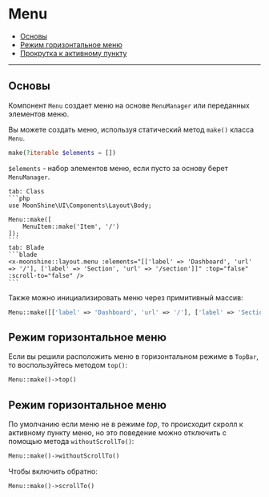 # Menu

- [Основы](#basics)
- [Режим горизонтальное меню](#top)
- [Прокрутка к активному пункту](#scroll-to)

---

<a name="basics"></a>
## Основы

Компонент `Menu` создает меню на основе `MenuManager` или переданных элементов меню.

Вы можете создать меню, используя статический метод `make()` класса `Menu`.

```php
make(?iterable $elements = [])
```

`$elements` - набор элементов меню, если пусто за основу берет `MenuManager`.

~~~tabs
tab: Class
```php
use MoonShine\UI\Components\Layout\Body;

Menu::make([
    MenuItem::make('Item', '/')
]);
```
tab: Blade
```blade
<x-moonshine::layout.menu :elements="[['label' => 'Dashboard', 'url' => '/'], ['label' => 'Section', 'url' => '/section']]" :top="false" :scroll-to="false" />
```
~~~

Также можно инициализировать меню через примитивный массив:

```php
Menu::make([['label' => 'Dashboard', 'url' => '/'], ['label' => 'Section', 'url' => '/section']])
```

<a name="top"></a>
## Режим горизонтальное меню

Если вы решили расположить меню в горизонтальном режиме в `TopBar`, то воспользуйтесь методом `top()`:

```php
Menu::make()->top()
```

<a name="scroll-to"></a>
## Режим горизонтальное меню

По умолчанию если меню не в режиме *top*, то происходит скролл к активному пункту меню, но это поведение можно отключить с помощью метода `withoutScrollTo()`:

```php
Menu::make()->withoutScrollTo()
```

Чтобы включить обратно:

```php
Menu::make()->scrollTo()
```
